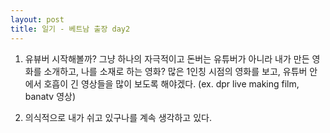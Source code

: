 ```yaml
---
layout: post
title: 일기 - 베트남 출장 day2
---
```


1. 유뷰버 시작해볼까? 그냥 하나의 자극적이고 돈버는 유튜버가 아니라 내가 만든 영화를 소개하고, 나를 소재로 하는 영화? 많은 1인칭 시점의 영화를 보고, 유튜버 안에서 호흡이 긴 영상들을 많이 보도록 해야겠다.
(ex. dpr live making film, banatv 영상)

2. 의식적으로 내가 쉬고 있구나를 계속 생각하고 있다.